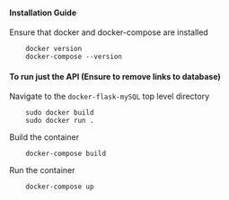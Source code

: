 #### Installation Guide

Ensure that docker and docker-compose are installed

        docker version
        docker-compose --version
        
#### To run just the API  (Ensure to remove links to database)
Navigate to the `docker-flask-mySQL` top level directory

        sudo docker build
        sudo docker run .
        
Build the container

        docker-compose build
        
Run the container
        
        docker-compose up
       

        
